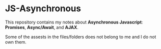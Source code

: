 # JS-Asynchronous

This repository contains my notes about **Asynchronous Javascript**: __Promises__, __Async/Await__, and __AJAX__.

Some of the assests in the files/folders does not belong to me and I do not own them.

